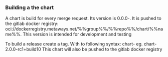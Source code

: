 ### Building a the chart
A chart is build for every merge request. Its version is 0.0.0-<short commit sha>. It is pushed to the gitlab docker registry: oci://dockerregistry.metaways.net/%%group%%/%%repo%%/chart/%%name%%.
This version is intended for development and testing

To build a release create a tag. With to following syntax: chart-<semantic version> eg. chart-2.0.0-rc1+build10
This chart will also be pushed to the gitlab docker registry